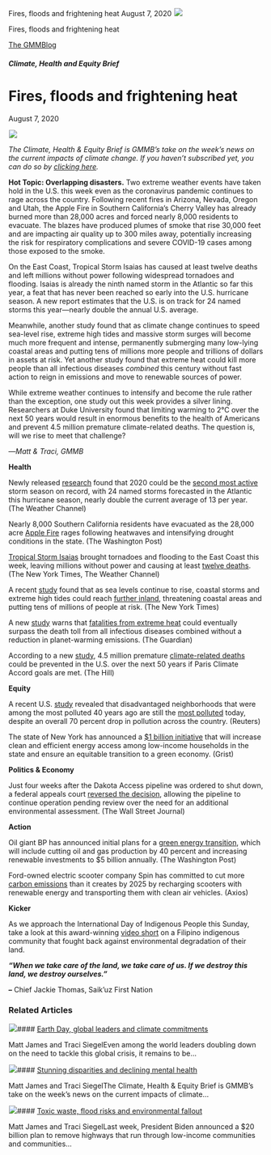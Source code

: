 



Fires, floods and frightening heat
August 7, 2020
![](data:image/gif;base64,R0lGODlhAQABAAAAACH5BAEKAAEALAAAAAABAAEAAAICTAEAOw==)![](https://www.gmmb.com/wp-content/uploads/2020/11/isaias.jpg)



Fires, floods and frightening heat





 [The GMMBlog](/blog/)



##### Climate, Health and Equity Brief

 Fires, floods and frightening heat
==================================


August 7, 2020



![](data:image/gif;base64,R0lGODlhAQABAAAAACH5BAEKAAEALAAAAAABAAEAAAICTAEAOw==)![](https://www.gmmb.com/wp-content/uploads/2020/11/isaias-552x545.jpg) 


*The Climate, Health & Equity Brief is GMMB’s take on the week’s news on the current impacts of climate change. If you haven’t subscribed yet, you can do so by [clicking here](https://mailchimp.us4.list-manage.com/subscribe?u=f2f8c4bdabe1a2a83f914e813&id=4a13a601e2).*


**Hot Topic: Overlapping disasters.** Two extreme weather events have taken hold in the U.S. this week even as the coronavirus pandemic continues to rage across the country. Following recent fires in Arizona, Nevada, Oregon and Utah, the Apple Fire in Southern California’s Cherry Valley has already burned more than 28,000 acres and forced nearly 8,000 residents to evacuate. The blazes have produced plumes of smoke that rise 30,000 feet and are impacting air quality up to 300 miles away, potentially increasing the risk for respiratory complications and severe COVID-19 cases among those exposed to the smoke.


On the East Coast, Tropical Storm Isaias has caused at least twelve deaths and left millions without power following widespread tornadoes and flooding. Isaias is already the ninth named storm in the Atlantic so far this year, a feat that has never been reached so early into the U.S. hurricane season. A new report estimates that the U.S. is on track for 24 named storms this year—nearly double the annual U.S. average.


Meanwhile, another study found that as climate change continues to speed sea-level rise, extreme high tides and massive storm surges will become much more frequent and intense, permanently submerging many low-lying coastal areas and putting tens of millions more people and trillions of dollars in assets at risk. Yet another study found that extreme heat could kill more people than all infectious diseases *combined* this century without fast action to reign in emissions and move to renewable sources of power.


While extreme weather continues to intensify and become the rule rather than the exception, one study out this week provides a silver lining. Researchers at Duke University found that limiting warming to 2°C over the next 50 years would result in enormous benefits to the health of Americans and prevent 4.5 million premature climate-related deaths. The question is, will we rise to meet that challenge?


—*Matt & Traci, GMMB*


**Health**  

Newly released [research](https://urldefense.proofpoint.com/v2/url?u=https-3A__mailchimp.us4.list-2Dmanage.com_track_click-3Fu-3Df2f8c4bdabe1a2a83f914e813-26id-3D30f8ded07c-26e-3D584636d9e9&d=DwMFaQ&c=HdAUNv_EOZyljLc1cjbHCq-Eo7r1kRHoywhQbi81uaA&r=QP_GU0xZmQiSCnbvKg0iAuB5Me5X2kSVnbz_vSNm_fI&m=AVBYOQAO5nplrgCyvdmT2II6iXI1X_vo94op1XcQYE8&s=aaFkp2s2P_CANDouObKtS0w4awq5IjemLSzhfIqfm0M&e=) found that 2020 could be the [second most active](https://urldefense.proofpoint.com/v2/url?u=https-3A__mailchimp.us4.list-2Dmanage.com_track_click-3Fu-3Df2f8c4bdabe1a2a83f914e813-26id-3D804c6ef00b-26e-3D584636d9e9&d=DwMFaQ&c=HdAUNv_EOZyljLc1cjbHCq-Eo7r1kRHoywhQbi81uaA&r=QP_GU0xZmQiSCnbvKg0iAuB5Me5X2kSVnbz_vSNm_fI&m=AVBYOQAO5nplrgCyvdmT2II6iXI1X_vo94op1XcQYE8&s=w73k3Iv4hWhYCi0Z2SxtoPDmmHqKdnBP_guxvg6bxCc&e=) storm season on record, with 24 named storms forecasted in the Atlantic this hurricane season, nearly double the current average of 13 per year. (The Weather Channel)


Nearly 8,000 Southern California residents have evacuated as the 28,000 acre [Apple Fire](https://urldefense.proofpoint.com/v2/url?u=https-3A__mailchimp.us4.list-2Dmanage.com_track_click-3Fu-3Df2f8c4bdabe1a2a83f914e813-26id-3D48be1fae1c-26e-3D584636d9e9&d=DwMFaQ&c=HdAUNv_EOZyljLc1cjbHCq-Eo7r1kRHoywhQbi81uaA&r=QP_GU0xZmQiSCnbvKg0iAuB5Me5X2kSVnbz_vSNm_fI&m=AVBYOQAO5nplrgCyvdmT2II6iXI1X_vo94op1XcQYE8&s=kLF8PJJwqYVeqU5UMk2HwtDpUWRlXcaYadEfXRcmjGg&e=) rages following heatwaves and intensifying drought conditions in the state. (The Washington Post)


[Tropical Storm Isaias](https://urldefense.proofpoint.com/v2/url?u=https-3A__mailchimp.us4.list-2Dmanage.com_track_click-3Fu-3Df2f8c4bdabe1a2a83f914e813-26id-3D476be966b3-26e-3D584636d9e9&d=DwMFaQ&c=HdAUNv_EOZyljLc1cjbHCq-Eo7r1kRHoywhQbi81uaA&r=QP_GU0xZmQiSCnbvKg0iAuB5Me5X2kSVnbz_vSNm_fI&m=AVBYOQAO5nplrgCyvdmT2II6iXI1X_vo94op1XcQYE8&s=Ted9QiXF_lC5X09xJ1o_czJr4VX9K7BObfenJfaQ36g&e=) brought tornadoes and flooding to the East Coast this week, leaving millions without power and causing at least [twelve deaths](https://urldefense.proofpoint.com/v2/url?u=https-3A__mailchimp.us4.list-2Dmanage.com_track_click-3Fu-3Df2f8c4bdabe1a2a83f914e813-26id-3Df65b1e04e5-26e-3D584636d9e9&d=DwMFaQ&c=HdAUNv_EOZyljLc1cjbHCq-Eo7r1kRHoywhQbi81uaA&r=QP_GU0xZmQiSCnbvKg0iAuB5Me5X2kSVnbz_vSNm_fI&m=AVBYOQAO5nplrgCyvdmT2II6iXI1X_vo94op1XcQYE8&s=45OqXpCdI9gZQcpBWNqem33rcq1nVaT70EMMg7HD2bg&e=). (The New York Times, The Weather Channel)


A recent [study](https://urldefense.proofpoint.com/v2/url?u=https-3A__mailchimp.us4.list-2Dmanage.com_track_click-3Fu-3Df2f8c4bdabe1a2a83f914e813-26id-3D4fde6e6952-26e-3D584636d9e9&d=DwMFaQ&c=HdAUNv_EOZyljLc1cjbHCq-Eo7r1kRHoywhQbi81uaA&r=QP_GU0xZmQiSCnbvKg0iAuB5Me5X2kSVnbz_vSNm_fI&m=AVBYOQAO5nplrgCyvdmT2II6iXI1X_vo94op1XcQYE8&s=BbT0lRPXH6O9yzSw8znsQUmY-tIM_-Da5JLsJM_slWc&e=) found that as sea levels continue to rise, coastal storms and extreme high tides could reach [further inland](https://urldefense.proofpoint.com/v2/url?u=https-3A__mailchimp.us4.list-2Dmanage.com_track_click-3Fu-3Df2f8c4bdabe1a2a83f914e813-26id-3D40926dd614-26e-3D584636d9e9&d=DwMFaQ&c=HdAUNv_EOZyljLc1cjbHCq-Eo7r1kRHoywhQbi81uaA&r=QP_GU0xZmQiSCnbvKg0iAuB5Me5X2kSVnbz_vSNm_fI&m=AVBYOQAO5nplrgCyvdmT2II6iXI1X_vo94op1XcQYE8&s=hiUExTXp8E1222V1tVx1iLwlr8zZdIpdnW0_Rdffyk0&e=), threatening coastal areas and putting tens of millions of people at risk. (The New York Times)


A new [study](https://urldefense.proofpoint.com/v2/url?u=https-3A__mailchimp.us4.list-2Dmanage.com_track_click-3Fu-3Df2f8c4bdabe1a2a83f914e813-26id-3D58f351ef6f-26e-3D584636d9e9&d=DwMFaQ&c=HdAUNv_EOZyljLc1cjbHCq-Eo7r1kRHoywhQbi81uaA&r=QP_GU0xZmQiSCnbvKg0iAuB5Me5X2kSVnbz_vSNm_fI&m=AVBYOQAO5nplrgCyvdmT2II6iXI1X_vo94op1XcQYE8&s=YAmu3nil4qYnFNS5bW71iAEZnBKIckuSbhKs5_u5k-g&e=) warns that [fatalities from extreme heat](https://urldefense.proofpoint.com/v2/url?u=https-3A__mailchimp.us4.list-2Dmanage.com_track_click-3Fu-3Df2f8c4bdabe1a2a83f914e813-26id-3D94b8b0b842-26e-3D584636d9e9&d=DwMFaQ&c=HdAUNv_EOZyljLc1cjbHCq-Eo7r1kRHoywhQbi81uaA&r=QP_GU0xZmQiSCnbvKg0iAuB5Me5X2kSVnbz_vSNm_fI&m=AVBYOQAO5nplrgCyvdmT2II6iXI1X_vo94op1XcQYE8&s=ujpaDxNF9gFPvCyNu87k56HjC6PTL_nsVBp4vpHWkpc&e=) could eventually surpass the death toll from all infectious diseases combined without a reduction in planet-warming emissions. (The Guardian)


According to a new [study](https://urldefense.proofpoint.com/v2/url?u=https-3A__mailchimp.us4.list-2Dmanage.com_track_click-3Fu-3Df2f8c4bdabe1a2a83f914e813-26id-3D2756eebb0d-26e-3D584636d9e9&d=DwMFaQ&c=HdAUNv_EOZyljLc1cjbHCq-Eo7r1kRHoywhQbi81uaA&r=QP_GU0xZmQiSCnbvKg0iAuB5Me5X2kSVnbz_vSNm_fI&m=AVBYOQAO5nplrgCyvdmT2II6iXI1X_vo94op1XcQYE8&s=6lHK0Y8TeEJTANqjMXZ27QwqljIoq84hNXo8UoQ1KoY&e=), 4.5 million premature [climate-related deaths](https://urldefense.proofpoint.com/v2/url?u=https-3A__mailchimp.us4.list-2Dmanage.com_track_click-3Fu-3Df2f8c4bdabe1a2a83f914e813-26id-3D359dd16921-26e-3D584636d9e9&d=DwMFaQ&c=HdAUNv_EOZyljLc1cjbHCq-Eo7r1kRHoywhQbi81uaA&r=QP_GU0xZmQiSCnbvKg0iAuB5Me5X2kSVnbz_vSNm_fI&m=AVBYOQAO5nplrgCyvdmT2II6iXI1X_vo94op1XcQYE8&s=aIX4HIuwjPEFXIWuebfu8UNOpaFs4W_L6Jn-wUBa2VI&e=) could be prevented in the U.S. over the next 50 years if Paris Climate Accord goals are met. (The Hill)


**Equity**  

A recent U.S. [study](https://urldefense.proofpoint.com/v2/url?u=https-3A__mailchimp.us4.list-2Dmanage.com_track_click-3Fu-3Df2f8c4bdabe1a2a83f914e813-26id-3Dc0ecb74c66-26e-3D584636d9e9&d=DwMFaQ&c=HdAUNv_EOZyljLc1cjbHCq-Eo7r1kRHoywhQbi81uaA&r=QP_GU0xZmQiSCnbvKg0iAuB5Me5X2kSVnbz_vSNm_fI&m=AVBYOQAO5nplrgCyvdmT2II6iXI1X_vo94op1XcQYE8&s=1g4xt5oR8DwgG3ucVaUoXMfefq372wzCsnBDGaFqQ9Q&e=) revealed that disadvantaged neighborhoods that were among the most polluted 40 years ago are still the [most polluted](https://urldefense.proofpoint.com/v2/url?u=https-3A__mailchimp.us4.list-2Dmanage.com_track_click-3Fu-3Df2f8c4bdabe1a2a83f914e813-26id-3Db25102d8a4-26e-3D584636d9e9&d=DwMFaQ&c=HdAUNv_EOZyljLc1cjbHCq-Eo7r1kRHoywhQbi81uaA&r=QP_GU0xZmQiSCnbvKg0iAuB5Me5X2kSVnbz_vSNm_fI&m=AVBYOQAO5nplrgCyvdmT2II6iXI1X_vo94op1XcQYE8&s=24PSUUvipAhJUayz84YTmb1v_day7cn_N3_KJtciz4k&e=) today, despite an overall 70 percent drop in pollution across the country. (Reuters)


The state of New York has announced a [$1 billion initiative](https://urldefense.proofpoint.com/v2/url?u=https-3A__mailchimp.us4.list-2Dmanage.com_track_click-3Fu-3Df2f8c4bdabe1a2a83f914e813-26id-3D705cbf3ce3-26e-3D584636d9e9&d=DwMFaQ&c=HdAUNv_EOZyljLc1cjbHCq-Eo7r1kRHoywhQbi81uaA&r=QP_GU0xZmQiSCnbvKg0iAuB5Me5X2kSVnbz_vSNm_fI&m=AVBYOQAO5nplrgCyvdmT2II6iXI1X_vo94op1XcQYE8&s=fvClYMPicJcJIabOv_MXjk4fSmHp4htEde6wEBxcZWc&e=) that will increase clean and efficient energy access among low-income households in the state and ensure an equitable transition to a green economy. (Grist)


**Politics & Economy**  

Just four weeks after the Dakota Access pipeline was ordered to shut down, a federal appeals court [reversed the decision](https://urldefense.proofpoint.com/v2/url?u=https-3A__mailchimp.us4.list-2Dmanage.com_track_click-3Fu-3Df2f8c4bdabe1a2a83f914e813-26id-3D773d74ac6b-26e-3D584636d9e9&d=DwMFaQ&c=HdAUNv_EOZyljLc1cjbHCq-Eo7r1kRHoywhQbi81uaA&r=QP_GU0xZmQiSCnbvKg0iAuB5Me5X2kSVnbz_vSNm_fI&m=AVBYOQAO5nplrgCyvdmT2II6iXI1X_vo94op1XcQYE8&s=ci5Y9c8q1jT8Xl2rmP2LlM3uW-ryh9p1rUnH2KQUmos&e=), allowing the pipeline to continue operation pending review over the need for an additional environmental assessment. (The Wall Street Journal)


**Action**   

Oil giant BP has announced initial plans for a [green energy transition](https://urldefense.proofpoint.com/v2/url?u=https-3A__mailchimp.us4.list-2Dmanage.com_track_click-3Fu-3Df2f8c4bdabe1a2a83f914e813-26id-3Dcab409093e-26e-3D584636d9e9&d=DwMFaQ&c=HdAUNv_EOZyljLc1cjbHCq-Eo7r1kRHoywhQbi81uaA&r=QP_GU0xZmQiSCnbvKg0iAuB5Me5X2kSVnbz_vSNm_fI&m=AVBYOQAO5nplrgCyvdmT2II6iXI1X_vo94op1XcQYE8&s=xXOhvGkciQSSCOeX_iW2MUKOLHeNbqgJTwtxNYcrjrI&e=), which will include cutting oil and gas production by 40 percent and increasing renewable investments to $5 billion annually. (The Washington Post)


Ford-owned electric scooter company Spin has committed to cut more [carbon emissions](https://urldefense.proofpoint.com/v2/url?u=https-3A__mailchimp.us4.list-2Dmanage.com_track_click-3Fu-3Df2f8c4bdabe1a2a83f914e813-26id-3Df7e3d15401-26e-3D584636d9e9&d=DwMFaQ&c=HdAUNv_EOZyljLc1cjbHCq-Eo7r1kRHoywhQbi81uaA&r=QP_GU0xZmQiSCnbvKg0iAuB5Me5X2kSVnbz_vSNm_fI&m=AVBYOQAO5nplrgCyvdmT2II6iXI1X_vo94op1XcQYE8&s=waYBfiB9vhEXXe7taezrXLIhGhSp8UFCDcSE0zKxEXQ&e=) than it creates by 2025 by recharging scooters with renewable energy and transporting them with clean air vehicles. (Axios)


**Kicker**  

As we approach the International Day of Indigenous People this Sunday, take a look at this award-winning [video short](https://urldefense.proofpoint.com/v2/url?u=https-3A__mailchimp.us4.list-2Dmanage.com_track_click-3Fu-3Df2f8c4bdabe1a2a83f914e813-26id-3Dede8f6b821-26e-3D584636d9e9&d=DwMFaQ&c=HdAUNv_EOZyljLc1cjbHCq-Eo7r1kRHoywhQbi81uaA&r=QP_GU0xZmQiSCnbvKg0iAuB5Me5X2kSVnbz_vSNm_fI&m=AVBYOQAO5nplrgCyvdmT2II6iXI1X_vo94op1XcQYE8&s=ipm9399DMWEuRvN7V9dvuvBLzZ2fUXxn10OlsceoxLk&e=) on a Filipino indigenous community that fought back against environmental degradation of their land.


***“When we take care of the land, we take care of us. If we destroy this land, we destroy ourselves.”***  

***–*** Chief Jackie Thomas, Saik’uz First Nation









### Related Articles

![](data:image/gif;base64,R0lGODlhAQABAAAAACH5BAEKAAEALAAAAAABAAEAAAICTAEAOw==)![](https://www.gmmb.com/wp-content/uploads/2021/04/b5197d82-9fb4-4c84-a8d9-e468348c4c67-380x200.jpg)#### [Earth Day, global leaders and climate commitments](https://www.gmmb.com/news/earth-day-global-leaders-and-climate-commitments/)

Matt James and Traci SiegelEven among the world leaders doubling down on the need to tackle this global crisis, it remains to be…

![](data:image/gif;base64,R0lGODlhAQABAAAAACH5BAEKAAEALAAAAAABAAEAAAICTAEAOw==)![](https://www.gmmb.com/wp-content/uploads/2021/04/4.16header-380x200.png)#### [Stunning disparities and declining mental health](https://www.gmmb.com/news/stunning-disparities-and-declining-mental-health/)

Matt James and Traci SiegelThe Climate, Health & Equity Brief is GMMB’s take on the week’s news on the current impacts of climate…

![](data:image/gif;base64,R0lGODlhAQABAAAAACH5BAEKAAEALAAAAAABAAEAAAICTAEAOw==)![](https://www.gmmb.com/wp-content/uploads/2021/04/Picture1-380x200.jpg)#### [Toxic waste, flood risks and environmental fallout](https://www.gmmb.com/news/toxic-waste-flood-risks-and-environmental-fallout/)

Matt James and Traci SiegelLast week, President Biden announced a $20 billion plan to remove highways that run through low-income communities and communities…




